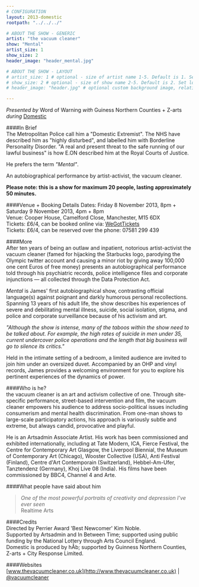 ```yaml
---
# CONFIGURATION
layout: 2013-domestic
rootpath: "../../../"

# ABOUT THE SHOW - GENERIC
artist: "the vacuum cleaner"
show: "Mental"
artist_size: 1
show_size: 2
header_image: "header_mental.jpg"

# ABOUT THE SHOW - LAYOUT
# artist_size: 1 # optional - size of artist name 1-5. Default is 1. Set longer names to lower values
# show_size: 2 # optional - size of show name 2-5. Default is 2. Set longer names to lower values
# header_image: "header.jpg" # optional custom background image, relative to current page

---
```

*Presented by* Word of Warning *with* Guiness Northern Counties + Z-arts       
*during* [Domestic](/current/2013-domestic/index.html)        

####In Brief        
The Metropolitan Police call him a "Domestic Extremist". The NHS have described him as "highly disturbed", and labelled him with Borderline Personality Disorder. "A real and present threat to the safe running of our lawful business" is how E.ON described him at the Royal Courts of Justice.        
       
He prefers the term *"Mental"*.        
         
An autobiographical performance by artist-activist, the vacuum cleaner.           
                
**Please note: this is a show for maximum 20 people, lasting approximately 50 minutes.**
         
####Venue + Booking Details
Dates: Friday 8 November 2013, 8pm + Saturday 9 November 2013, 4pm + 8pm        
Venue: Cooper House, Camelford Close, Manchester, M15 6DX   
Tickets: £6/4, can be booked online via: [WeGotTickets](http://www.wegottickets.com/wordofwarning)     
Tickets: £6/4, can be reserved over the phone: 07581 299 439       
        
####More       
After ten years of being an outlaw and inpatient, notorious artist-activist the vacuum cleaner (famed for hijacking the Starbucks logo, parodying the Olympic twitter account and causing a minor riot by giving away 100,000 one cent Euros of free money) presents an autobiographical performance told through his psychiatric records, police intelligence files and corporate injunctions — all collected through the Data Protection Act.            
               
*Mental* is James' first autobiographical show, contrasting official language(s) against poignant and darkly humorous personal recollections. Spanning 13 years of his adult life, the show describes his experiences of severe and debilitating mental illness, suicide, social isolation, stigma, and police and corporate surveillance because of his activism and art.              
               
*"Although the show is intense, many of the taboos within the show need to be talked about. For example, the high rates of suicide in men under 35, current undercover police operations and the length that big business will go to silence its critics."*             
            
Held in the intimate setting of a bedroom, a limited audience are invited to join him under an oversized duvet. Accompanied by an OHP and vinyl records, James provides a welcoming environment for you to explore his pertinent experiences of the dynamics of power.            
             
####Who is he?            
the vacuum cleaner is an art and activism collective of one. Through site-specific performance, street-based intervention and film, the vacuum cleaner empowers his audience to address socio-political issues including consumerism and mental health discrimination. From one-man shows to large-scale participatory actions, his approach is variously subtle and extreme, but always candid, provocative and playful.                  
                   
He is an Artsadmin Associate Artist. His work has been commissioned and exhibited internationally, including at Tate Modern, ICA, Fierce Festival, the Centre for Contemporary Art Glasgow, the Liverpool Biennial, the Museum of Contemporary Art (Chicago), Wooster Collective (USA), Anti Festival (Finland), Centre d'Art Contemporain (Switzerland), Hebbel-Am-Ufer, Tanztendenz (Germany), Khoj Live 08 (India). His films have been commissioned by BBC4, Channel 4 and Arte.             
             
####What people have said about him        
>*One of the most powerful portraits of creativity and depression I've ever seen*<br>Realtime Arts       
          
####Credits        
Directed by Perrier Award 'Best Newcomer' Kim Noble.         
Supported by Artsadmin and In Between Time; supported using public funding by the National Lottery through Arts Council England.        
Domestic is produced by hÅb; supported by Guinness Northern Counties, Z-arts + City Response Limited.      
        
####Websites        
[www.thevacuumcleaner.co.uk](http://www.thevacuumcleaner.co.uk) | [@vacuumcleaner](http://twitter.com/vacuumcleaner)
